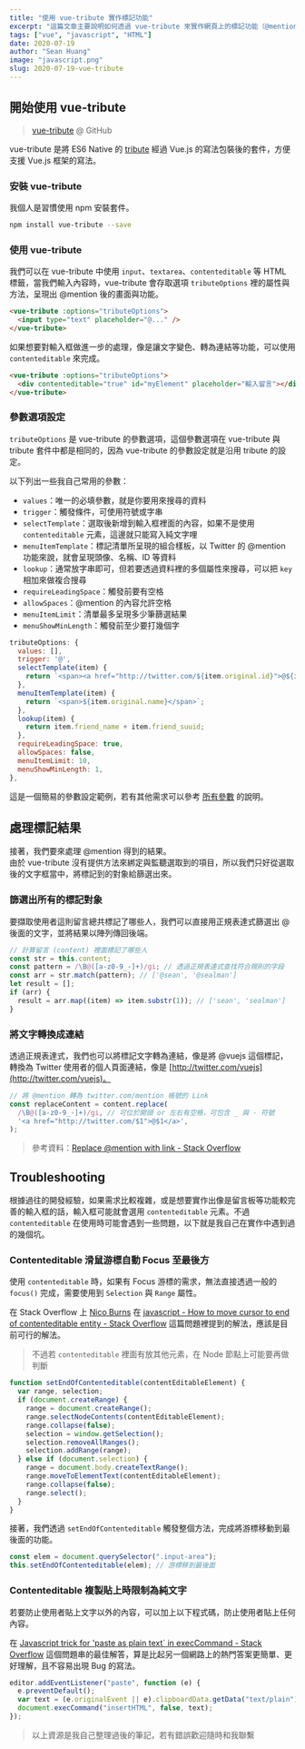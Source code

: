 ```yaml
---
title: "使用 vue-tribute 實作標記功能"
excerpt: "這篇文章主要說明如何透過 vue-tribute 來實作網頁上的標記功能（@mention），先備知識必須要已經基本會使用 Vue。"
tags: ["vue", "javascript", "HTML"]
date: 2020-07-19
author: "Sean Huang"
image: "javascript.png"
slug: 2020-07-19-vue-tribute
---
```


## 開始使用 vue-tribute

> [vue-tribute](https://github.com/syropian/vue-tribute) @ GitHub

vue-tribute 是將 ES6 Native 的 [tribute](https://github.com/zurb/tribute) 經過 Vue.js 的寫法包裝後的套件，方便支援 Vue.js 框架的寫法。

### 安裝 vue-tribute

我個人是習慣使用 npm 安裝套件。

```bash
npm install vue-tribute --save
```

### 使用 vue-tribute

我們可以在 vue-tribute 中使用 `input`、`textarea`、`contenteditable` 等 HTML 標籤，當我們輸入內容時，vue-tribute 會存取選項 `tributeOptions` 裡的屬性與方法，呈現出 @mention 後的畫面與功能。

```html
<vue-tribute :options="tributeOptions">
  <input type="text" placeholder="@..." />
</vue-tribute>
```

如果想要對輸入框做進一步的處理，像是讓文字變色、轉為連結等功能，可以使用 `contenteditable` 來完成。

```html
<vue-tribute :options="tributeOptions">
  <div contenteditable="true" id="myElement" placeholder="輸入留言"></div>
</vue-tribute>
```

### 參數選項設定

`tributeOptions` 是 vue-tribute 的參數選項，這個參數選項在 vue-tribute 與 tribute 套件中都是相同的，因為 vue-tribute 的參數設定就是沿用 tribute 的設定。

以下列出一些我自己常用的參數：

- `values`：唯一的必填參數，就是你要用來搜尋的資料
- `trigger`：觸發條件，可使用符號或字串
- `selectTemplate`：選取後新增到輸入框裡面的內容，如果不是使用 `contenteditable` 元素，這邊就只能寫入純文字哩
- `menuItemTemplate`：標記清單所呈現的組合樣板，以 Twitter 的 @mention 功能來說，就會呈現頭像、名稱、ID 等資料
- `lookup`：通常放字串即可，但若要透過資料裡的多個屬性來搜尋，可以把 `key` 相加來做複合搜尋
- `requireLeadingSpace`：觸發前要有空格
- `allowSpaces`：@mention 的內容允許空格
- `menuItemLimit`：清單最多呈現多少筆篩選結果
- `menuShowMinLength`：觸發前至少要打幾個字

```javascript
tributeOptions: {
  values: [],
  trigger: '@',
  selectTemplate(item) {
    return `<span><a href="http://twitter.com/${item.original.id}">@${item.original.name}</a></span>`;
  },
  menuItemTemplate(item) {
    return `<span>${item.original.name}</span>`;
  },
  lookup(item) {
    return item.friend_name + item.friend_suuid;
  },
  requireLeadingSpace: true,
  allowSpaces: false,
  menuItemLimit: 10,
  menuShowMinLength: 1,
},
```

這是一個簡易的參數設定範例，若有其他需求可以參考 [所有參數](https://github.com/zurb/tribute#a-collection) 的說明。

## 處理標記結果

接著，我們要來處理 @mention 得到的結果。  
由於 vue-tribute 沒有提供方法來綁定與監聽選取到的項目，所以我們只好從選取後的文字框當中，將標記到的對象給篩選出來。

### 篩選出所有的標記對象

要擷取使用者這則留言總共標記了哪些人，我們可以直接用正規表達式篩選出 @ 後面的文字，並將結果以陣列傳回後端。

```javascript
// 計算留言 (content) 裡面標記了哪些人
const str = this.content;
const pattern = /\B@([a-z0-9_-]+)/gi; // 透過正規表達式查找符合規則的字段
const arr = str.match(pattern); // ['@sean', '@sealman']
let result = [];
if (arr) {
  result = arr.map((item) => item.substr(1)); // ['sean', 'sealman']
}
```

### 將文字轉換成連結

透過正規表達式，我們也可以將標記文字轉為連結，像是將 @vuejs 這個標記，轉換為 Twitter 使用者的個人頁面連結，像是 [http://twitter.com/vuejs](http://twitter.com/vuejs)。

```javascript
// 將 @mention 轉為 twitter.com/mention 帳號的 Link
const replaceContent = content.replace(
  /\B@([a-z0-9_-]+)/gi, // 可位於開頭 or 左右有空格，可包含 _ 與 - 符號
  '<a href="http://twitter.com/$1">@$1</a>',
);
```

> 參考資料：[Replace @mention with link - Stack Overflow](https://stackoverflow.com/questions/16879588/replace-mention-with-link)

## Troubleshooting

根據過往的開發經驗，如果需求比較複雜，或是想要實作出像是留言板等功能較完善的輸入框的話，輸入框可能就會選用 `contenteditable` 元素。不過 `contenteditable` 在使用時可能會遇到一些問題，以下就是我自己在實作中遇到過的幾個坑。

### Contenteditable 滑鼠游標自動 Focus 至最後方

使用 `contenteditable` 時，如果有 Focus 游標的需求，無法直接透過一般的 `focus()` 完成，需要使用到 `Selection` 與 `Range` 屬性。

在 Stack Overflow 上 [Nico Burns](https://stackoverflow.com/users/140293/nico-burns) 在 [javascript - How to move cursor to end of contenteditable entity - Stack Overflow](https://stackoverflow.com/a/3866442/13594832) 這篇問題裡提到的解法，應該是目前可行的解法。

> 不過若 `contenteditable` 裡面有放其他元素，在 Node 節點上可能要再做判斷

```javascript
function setEndOfContenteditable(contentEditableElement) {
  var range, selection;
  if (document.createRange) {
    range = document.createRange();
    range.selectNodeContents(contentEditableElement);
    range.collapse(false);
    selection = window.getSelection();
    selection.removeAllRanges();
    selection.addRange(range);
  } else if (document.selection) {
    range = document.body.createTextRange();
    range.moveToElementText(contentEditableElement);
    range.collapse(false);
    range.select();
  }
}
```

接著，我們透過 `setEndOfContenteditable` 觸發整個方法，完成將游標移動到最後面的功能。

```javascript
const elem = document.querySelector(".input-area");
this.setEndOfContenteditable(elem); // 游標移到最後面
```

### Contenteditable 複製貼上時限制為純文字

若要防止使用者貼上文字以外的內容，可以加上以下程式碼，防止使用者貼上任何內容。

在 [Javascript trick for \'paste as plain text\` in execCommand - Stack Overflow](https://stackoverflow.com/a/12028136/13594832) 這個問題串的最佳解答，算是比起另一個網路上的熱門答案更簡單、更好理解，且不容易出現 Bug 的寫法。

```javascript
editor.addEventListener("paste", function (e) {
  e.preventDefault();
  var text = (e.originalEvent || e).clipboardData.getData("text/plain");
  document.execCommand("insertHTML", false, text);
});
```

> 以上資源是我自己整理過後的筆記，若有錯誤歡迎隨時和我聯繫

